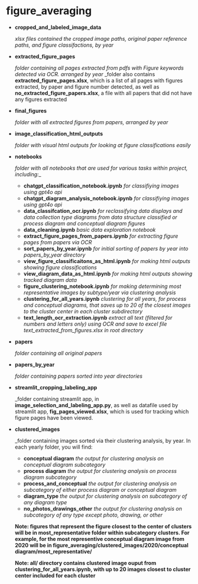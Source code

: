 # figure_averaging

- **cropped_and_labeled_image_data**
  
    _xlsx files contained the cropped image paths, original paper reference paths, and figure classifactions, by year_

- **extracted_figure_pages**
  
    _folder containing all pages extracted from pdfs with Figure keywords detected via OCR. arranged by year_
    _folder also contains **extracted_figure_pages.xlsx**, which is a list of all pages with figures extracted, by paper and figure number detected, as well as **no_extracted_figure_papers.xlsx**, a file with all papers that did not have any figures extracted

- **final_figures**

  _folder with all extracted figures from papers, arranged by year_

- **image_classification_html_outputs**

  _folder with visual html outputs for looking at figure classifications easily_

- **notebooks**

  _folder with all notebooks that are used for various tasks within project, including:__

    - **chatgpt_classification_notebook.ipynb** _for classifiying images using gpt4o api_
    - **chatgpt_diagram_analysis_notebook.ipynb** _for classifiying images using gpt4o api_
    - **data_classifcation_ocr.ipynb** _for reclassifying data displays and data collection type diagrams from data structure classified or process diagram and conceptual diagram figures_
    - **data_cleaning.ipynb** _basic data exploration notebook_
    - **extract_figure_pages_from_papers.ipynb** _for extracting figure pages from papers via OCR_
    - **sort_papers_by_year.ipynb** _for initial sorting of papers by year into papers_by_year directory_
    - **view_figure_classificaitons_as_html.ipynb** _for making html outputs showing figure classifications_
    - **view_diagram_data_as_html.ipynb** _for making html outputs showing tracked diagram data_
    - **figure_clustering_notebook.ipynb** _for making determining most representative images by subtype/year via clustering analysis_
    - **clustering_for_all_years.ipynb** _clustering for all years, for process and conceptual diagrams, that saves up to 20 of the closest images to the cluster center in each cluster subdirectory_
    - **text_length_ocr_extraction.ipynb** _extract all text (filtered for numbers and letters only) using OCR and save to excel file text_extracted_from_figures.xlsx in root directory_
 
- **papers**

  _folder containing all original papers_

- **papers_by_year**

  _folder containing papers sorted into year directories_

- **streamlit_cropping_labeling_app**

  _folder containing streamlit app, in **image_selection_and_labeling_app.py**, as well as datafile used by streamlit app, **fig_pages_viewed.xlsx**, which is used for tracking which figure pages have been viewed.

- **clustered_images**

  _folder containing images sorted via their clustering analysis, by year. In each yearly folder, you will find:

    - **conceptual diagram** _the output for clustering analysis on conceptual diagram subcategory_
    - **process diagram** _the output for clustering analysis on process diagram subcategory_
    - **process_and_conceptual** _the output for clustering analysis on subcategory of either process diagram or conceptual diagram_
    - **diagram_type** _the output for clustering analysis on subcategory of any diagram type_
    - **no_photos_drawings_other** _the output for clustering analysis on subcategory of any type except photo, drawing, or other_
  
    **Note: figures that represent the figure closest to the center of clusters will be in most_representative folder within subcategory clusters. For example, for the most representive conceptual diagram image from 2020 will be in figure_averaging/clustered_images/2020/conceptual diagram/most_representative/** 

    **Note: all/ directory contains clustered image ouput from clustering_for_all_years.ipynb, with up to 20 images closest to cluster center included for each cluster**
